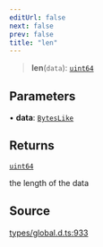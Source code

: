 ```yaml
---
editUrl: false
next: false
prev: false
title: "len"
---
```


> **len**(`data`): [`uint64`](../type-aliases/uint64.md)

## Parameters

• **data**: [`BytesLike`](../type-aliases/BytesLike.md)

## Returns

[`uint64`](../type-aliases/uint64.md)

the length of the data

## Source

[types/global.d.ts:933](https://github.com/algorandfoundation/tealscript/blob/18ba30a9/types/global.d.ts#L933)
